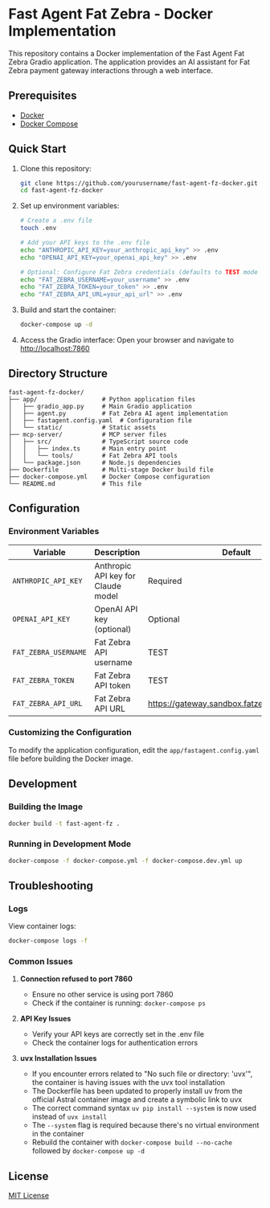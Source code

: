 # Fast Agent Fat Zebra - Docker Implementation

This repository contains a Docker implementation of the Fast Agent Fat Zebra Gradio application. The application provides an AI assistant for Fat Zebra payment gateway interactions through a web interface.

## Prerequisites

- [Docker](https://docs.docker.com/get-docker/)
- [Docker Compose](https://docs.docker.com/compose/install/)

## Quick Start

1. Clone this repository:
   ```bash
   git clone https://github.com/yourusername/fast-agent-fz-docker.git
   cd fast-agent-fz-docker
   ```

2. Set up environment variables:
   ```bash
   # Create a .env file
   touch .env

   # Add your API keys to the .env file
   echo "ANTHROPIC_API_KEY=your_anthropic_api_key" >> .env
   echo "OPENAI_API_KEY=your_openai_api_key" >> .env
   
   # Optional: Configure Fat Zebra credentials (defaults to TEST mode if not provided)
   echo "FAT_ZEBRA_USERNAME=your_username" >> .env
   echo "FAT_ZEBRA_TOKEN=your_token" >> .env
   echo "FAT_ZEBRA_API_URL=your_api_url" >> .env
   ```

3. Build and start the container:
   ```bash
   docker-compose up -d
   ```

4. Access the Gradio interface:
   Open your browser and navigate to [http://localhost:7860](http://localhost:7860)

## Directory Structure

```
fast-agent-fz-docker/
├── app/                  # Python application files
│   ├── gradio_app.py     # Main Gradio application
│   ├── agent.py          # Fat Zebra AI agent implementation
│   ├── fastagent.config.yaml  # Configuration file
│   └── static/           # Static assets
├── mcp-server/           # MCP server files
│   ├── src/              # TypeScript source code
│   │   ├── index.ts      # Main entry point
│   │   └── tools/        # Fat Zebra API tools
│   └── package.json      # Node.js dependencies
├── Dockerfile            # Multi-stage Docker build file
├── docker-compose.yml    # Docker Compose configuration
└── README.md             # This file
```

## Configuration

### Environment Variables

| Variable | Description | Default |
|----------|-------------|---------|
| `ANTHROPIC_API_KEY` | Anthropic API key for Claude model | Required |
| `OPENAI_API_KEY` | OpenAI API key (optional) | Optional |
| `FAT_ZEBRA_USERNAME` | Fat Zebra API username | TEST |
| `FAT_ZEBRA_TOKEN` | Fat Zebra API token | TEST |
| `FAT_ZEBRA_API_URL` | Fat Zebra API URL | https://gateway.sandbox.fatzebra.com.au/v1.0 |

### Customizing the Configuration

To modify the application configuration, edit the `app/fastagent.config.yaml` file before building the Docker image.

## Development

### Building the Image

```bash
docker build -t fast-agent-fz .
```

### Running in Development Mode

```bash
docker-compose -f docker-compose.yml -f docker-compose.dev.yml up
```

## Troubleshooting

### Logs

View container logs:
```bash
docker-compose logs -f
```

### Common Issues

1. **Connection refused to port 7860**
   - Ensure no other service is using port 7860
   - Check if the container is running: `docker-compose ps`

2. **API Key Issues**
   - Verify your API keys are correctly set in the .env file
   - Check the container logs for authentication errors

3. **uvx Installation Issues**
   - If you encounter errors related to "No such file or directory: 'uvx'", the container is having issues with the uvx tool installation
   - The Dockerfile has been updated to properly install uv from the official Astral container image and create a symbolic link to uvx
   - The correct command syntax `uv pip install --system` is now used instead of `uvx install`
   - The `--system` flag is required because there's no virtual environment in the container
   - Rebuild the container with `docker-compose build --no-cache` followed by `docker-compose up -d`

## License

[MIT License](LICENSE)